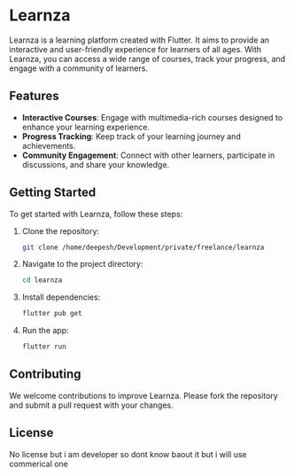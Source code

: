 # Learnza

Learnza is a learning platform created with Flutter. It aims to provide an interactive and user-friendly experience for learners of all ages. With Learnza, you can access a wide range of courses, track your progress, and engage with a community of learners.

## Features

- **Interactive Courses**: Engage with multimedia-rich courses designed to enhance your learning experience.
- **Progress Tracking**: Keep track of your learning journey and achievements.
- **Community Engagement**: Connect with other learners, participate in discussions, and share your knowledge.

## Getting Started

To get started with Learnza, follow these steps:

1. Clone the repository:
    ```bash
    git clone /home/deepesh/Development/private/freelance/learnza
    ```
2. Navigate to the project directory:
    ```bash
    cd learnza
    ```
3. Install dependencies:
    ```bash
    flutter pub get
    ```
4. Run the app:
    ```bash
    flutter run
    ```

## Contributing

We welcome contributions to improve Learnza. Please fork the repository and submit a pull request with your changes.

## License

No license but i am developer so dont know baout it but i will use commerical one 